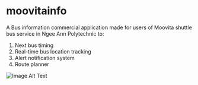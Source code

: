 # moovitainfo

A Bus information commercial application made for users of Moovita shuttle bus service in Ngee Ann Polytechnic to:
1. Next bus timing
2. Real-time bus location tracking
3. Alert notification system
4. Route planner

![Image Alt Text](https://i.imgur.com/CxjwjCt.jpeg)

